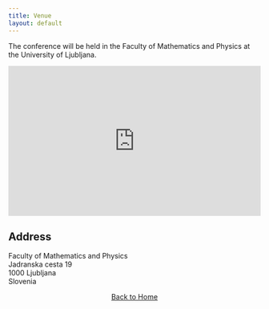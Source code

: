 ```yaml
---
title: Venue
layout: default
---
```


<div class="venue-description">
  <p>The conference will be held in the Faculty of Mathematics and Physics at the University of Ljubljana.</p>
</div>

<div class="venue-info">
  <div class="map">
    <iframe
      src="https://www.google.com/maps/embed?pb=!1m18!1m12!1m3!1d114855.51413210263!2d14.480863710258097!3d46.05126451228961!2m3!1f0!2f0!3f0!3m2!1i1024!2i768!4f13.1!3m3!1m2!1s0x4765d6fe7c63151f%3A0xaebf70811c9290f6!2sFaculty%20of%20Mathematics%20and%20Physics%2C%20University%20of%20Ljubljana!5e0!3m2!1sen!2ssi!4v1694379908834!5m2!1sen!2ssi](https://www.google.com/maps/place/Fakulteta+za+matematiko+in+fiziko+Univerze+v+Ljubljani/@46.0425413,14.486903,17z/data=!3m1!4b1!4m6!3m5!1s0x47652d43cae04a0d:0xa2dad74c68d88f87!8m2!3d46.0425376!4d14.4894726!16s%2Fg%2F1218xl35?hl=en&entry=ttu)"
      width="100%"
      height="300"
      style="border:0;"
      allowfullscreen=""
      loading="lazy"
      referrerpolicy="no-referrer-when-downgrade"
    ></iframe>
  </div>
  <div class="address">
    <h2>Address</h2>
    <p>Faculty of Mathematics and Physics<br>
    Jadranska cesta 19<br>
    1000 Ljubljana<br>
    Slovenia</p>
  </div>
</div>

<p style="text-align: center;">
  <a href="{{ '/' | relative_url }}">Back to Home</a>
</p>
